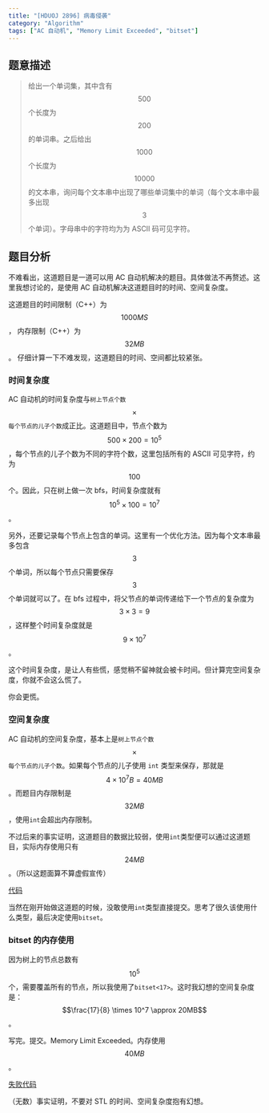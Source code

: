 ```yaml
---
title: "[HDUOJ 2896] 病毒侵袭"
category: "Algorithm"
tags: ["AC 自动机", "Memory Limit Exceeded", "bitset"]
---
```

## 题意描述
>给出一个单词集，其中含有 $$500$$ 个长度为 $$200$$ 的单词串。之后给出 $$1000$$ 个长度为 $$10000$$ 的文本串，询问每个文本串中出现了哪些单词集中的单词（每个文本串中最多出现 $$3$$ 个单词）。字母串中的字符均为为 ASCII 码可见字符。

## 题目分析

不难看出，这道题目是一道可以用 AC 自动机解决的题目。具体做法不再赘述。这里我想讨论的，是使用 AC 自动机解决这道题目时的时间、空间复杂度。

这道题目的时间限制（C++）为 $$1000MS$$， 内存限制（C++）为 $$32MB$$。 仔细计算一下不难发现，这道题目的时间、空间都比较紧张。

### 时间复杂度
AC 自动机的时间复杂度与`树上节点个数` $$\times$$ `每个节点的儿子个数`成正比。这道题目中，节点个数为 $$500 \times 200 = 10^5$$，每个节点的儿子个数为不同的字符个数，这里包括所有的 ASCII 可见字符，约为 $$100$$ 个。因此，只在树上做一次 bfs，时间复杂度就有 $$10^5 \times 100 = 10^7$$。

另外，还要记录每个节点上包含的单词。这里有一个优化方法。因为每个文本串最多包含 $$3$$ 个单词，所以每个节点只需要保存 $$3$$ 个单词就可以了。在 bfs 过程中，将父节点的单词传递给下一个节点的复杂度为 $$3 \times 3 = 9$$，这样整个时间复杂度就是 $$9 \times 10^7$$。

这个时间复杂度，是让人有些慌，感觉稍不留神就会被卡时间。但计算完空间复杂度，你就不会这么慌了。

你会更慌。

### 空间复杂度

AC 自动机的空间复杂度，基本上是`树上节点个数` $$\times$$ `每个节点的儿子个数`。如果每个节点的儿子使用 `int` 类型来保存，那就是 $$4 \times 10^7B = 40MB$$。而题目内存限制是 $$32MB$$，使用`int`会超出内存限制。

不过后来的事实证明，这道题目的数据比较弱，使用`int`类型便可以通过这道题目，实际内存使用只有 $$24MB$$。（所以这题面算不算虚假宣传）

[代码][1]

当然在刚开始做这道题的时候，没敢使用`int`类型直接提交。思考了很久该使用什么类型，最后决定使用`bitset`。

### bitset 的内存使用
因为树上的节点总数有 $$10^5$$ 个，需要覆盖所有的节点，所以我使用了`bitset<17>`。这时我幻想的空间复杂度是：$$\frac{17}{8} \times 10^7 \approx 20MB$$。

写完。提交。Memory Limit Exceeded。内存使用 $$40MB$$。

[失败代码][2]

（无数）事实证明，不要对 STL 的时间、空间复杂度抱有幻想。


[1]: https://github.com/YuCrazing/ACM-solutions/blob/master/HDU/2896%20%E7%97%85%E6%AF%92%E4%BE%B5%E8%A2%AD%20(int).cpp
[2]: https://github.com/YuCrazing/ACM-solutions/blob/master/HDU/2896%20%E7%97%85%E6%AF%92%E4%BE%B5%E8%A2%AD%20(bitset).cpp